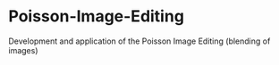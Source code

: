 # Poisson-Image-Editing
Development and application of the Poisson Image Editing (blending of images) 
